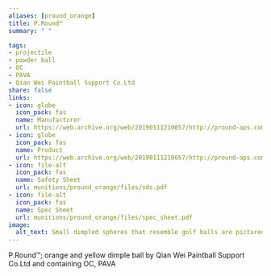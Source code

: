 ```yaml
--- 
aliases: [pround_orange] 
title: P.Round™ 
summary: " " 

tags:  
- projectile 
- powder ball 
- OC 
- PAVA 
- Qian Wei Paintball Support Co.Ltd 
share: false 
links:  
- icon: globe 
  icon_pack: fas 
  name: Manufacturer 
  url: https://web.archive.org/web/20190111210057/http://pround-aps.com/ 
- icon: globe 
  icon_pack: fas 
  name: Product 
  url: https://web.archive.org/web/20190111210057/http://pround-aps.com/ProundSpec.htm 
- icon: file-alt  
  icon_pack: fas 
  name: Safety Sheet 
  url: munitions/pround_orange/files/sds.pdf 
- icon: file-alt  
  icon_pack: fas 
  name: Spec Sheet 
  url: munitions/pround_orange/files/spec_sheet.pdf 
image: 
  alt_text: Small dimpled spheres that resemble golf balls are pictured on the ground. Their paint colors vary, but the ones pictured are red and a gradient of white to yellow to Orange to pink and red. These dimples function to make the spheres noticeably more aerodynamic when propelled. They're made of a smooth plastic like substance that appears hard to the touch. Much like a smaller golf ball.  
---
```

P.Round™; orange and yellow dimple ball by Qian Wei Paintball Support Co.Ltd and containing OC, PAVA
